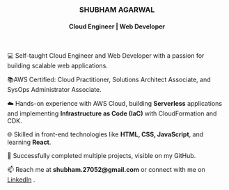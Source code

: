 <h3 align="center">SHUBHAM AGARWAL</h3>
<h4 align="center">Cloud Engineer | Web Developer</h4>

<br/>
<p>💻 Self-taught Cloud Engineer and Web Developer with a passion for building scalable web applications.</p>
<p>📚AWS Certified: Cloud Practitioner, Solutions Architect Associate, and SysOps Administrator Associate.</p> 

<p>☁️ Hands-on experience with AWS Cloud, building <b>Serverless</b> applications and implementing <b>Infrastructure as Code (IaC)</b> with CloudFormation and CDK.</p>

<p>🌐 Skilled in front-end technologies like <b>HTML, CSS, JavaScript</b>, and learning <b>React</b>.</p>

<p>🔭 Successfully completed multiple projects, visible on my GitHub.</p>

<p>📫 Reach me at <b>shubham.27052@gmail.com</b> or connect with me on <a href="https://www.linkedin.com/in/your-linkedin-profile">LinkedIn</a> .</p>

<br/>







